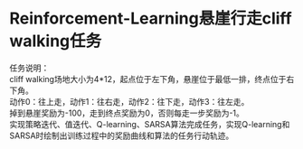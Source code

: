 # Reinforcement-Learning悬崖行走cliff walking任务
任务说明：\
cliff walking场地大小为4*12，起点位于左下角，悬崖位于最低一排，终点位于右下角。\
动作0：往上走，动作1：往右走，动作2：往下走，动作3：往左走。\
掉到悬崖奖励为-100，走到终点奖励为0，否则每走一步奖励为-1。\
实现策略迭代、值迭代、Q-learning、SARSA算法完成任务，实现Q-learning和SARSA时绘制出训练过程中的奖励曲线和算法的任务行动轨迹。
